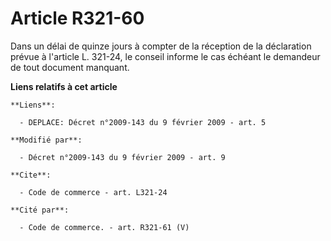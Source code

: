 # Article R321-60

Dans un délai de quinze jours à compter de la réception de la déclaration prévue à l'article L. 321-24, le conseil informe le
cas échéant le demandeur de tout document manquant.

**Liens relatifs à cet article**

	**Liens**:

	  - DEPLACE: Décret n°2009-143 du 9 février 2009 - art. 5

	**Modifié par**:

	  - Décret n°2009-143 du 9 février 2009 - art. 9

	**Cite**:

	  - Code de commerce - art. L321-24

	**Cité par**:

	  - Code de commerce. - art. R321-61 (V)
